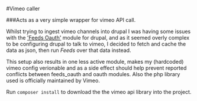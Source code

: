 #Vimeo caller

###Acts as a very simple wrapper for vimeo API call.

Whilst trying to ingest vimeo channels into drupal I was having some issues with the ['Feeds Oauth'](https://www.drupal.org/project/feeds_oauth) module for drupal, and as it seemed overly complex to be configuring drupal to talk to vimeo, I decided to fetch and cache the data as json, then run *Feeds* over that data instead. 

This setup also results in one less active module, makes my (hardcoded) vimeo config verionable and as a side effect should help prevent reported conflicts between feeds_oauth and oauth modules. Also the php library used is officially maintained by Vimeo.

Run `composer install` to download the the vimeo api library into the project.
